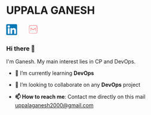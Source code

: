 # UPPALA GANESH

[![linkedin](https://github.com/Ganesh-IIT-BHU/Ganesh-IIT-BHU/blob/main/Linkedin.png)](https://www.linkedin.com/in/uppala-ganesh-372ab61b8/)&nbsp;&nbsp;&nbsp;&nbsp;&nbsp;&nbsp;&nbsp;[![mail](https://github.com/Ganesh-IIT-BHU/Ganesh-IIT-BHU/blob/main/mail.png)](mailto:uppalaganesh2000@gmail.com)
 
### Hi there 👋

I'm Ganesh. My main interest lies in CP and DevOps. 

<!--
**Ganesh-IIT-BHU/Ganesh-IIT-BHU** is a ✨_special_ ✨ repository because its `README.md` (this file) appears on your GitHub profile.

Here are some ideas to get you started:
- 🔭 I’m currently working on ...
-->

- 🌱 I’m currently learning **DevOps**

- 👯 I’m looking to collaborate on any **DevOps** project
 
<!--
- 🤔 I’m looking for help with 
- 
- 💬 Ask me about ...
--> 
- **📫 How to reach me**: Contact me directly on this mail [uppalaganesh2000@gmail.com](mailto:uppalaganesh2000@gmail.com)
<!-- 
- 😄 Pronouns: ...
- 
- ⚡ Fun fact: ...
-->
